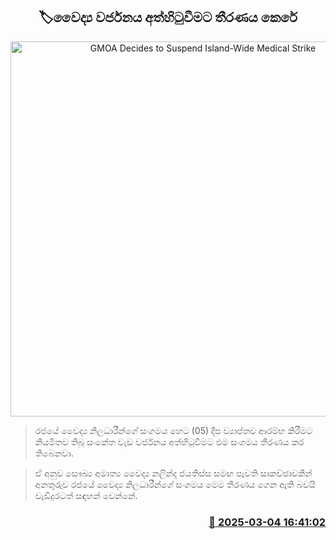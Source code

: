 <p align='center'><b><h2 align='center' title='GMOA Decides to Suspend Island-Wide Medical Strike'>🏷වෛද්‍ය වර්ජනය අත්හිටුවීමට තීරණය කෙරේ</h2></b></p>
<p align='center'><img src='https://helakuru.sgp1.cdn.digitaloceanspaces.com/esana/images/lib/doctor-strike.jpg' width='600' alt='GMOA Decides to Suspend Island-Wide Medical Strike'></p>

> රජයේ වෛද්‍ය නිලධාරීන්ගේ සංගමය හෙට (05) දීප ව්‍යාප්තව ආරම්භ කිරීමට නියමිතව තිබූ සංකේත වැඩ වර්ජනය අත්හිටුවීමට එම සංගමය තීරණය කර තිබෙනවා.

> ඒ අනුව සෞඛ්‍ය අමාත්‍ය වෛද්‍ය නලින්ද ජයතිස්ස සමඟ පැවති සාකච්ඡාවකින් අනතුරුව රජයේ වෛද්‍ය නිලධාරීන්ගේ සංගමය මෙම තීරණය ගෙන ඇති බවයි වැඩිදුරටත් සඳහන් වෙන්නේ.



<h3 align='right'><a href='https://www.helakuru.lk/esana/p/108015/'>📅 2025-03-04 16:41:02</a></h3>
